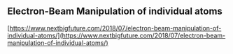 ## Electron-Beam Manipulation of individual atoms
  
  [https://www.nextbigfuture.com/2018/07/electron-beam-manipulation-of-individual-atoms/](https://www.nextbigfuture.com/2018/07/electron-beam-manipulation-of-individual-atoms/)